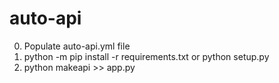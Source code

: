 # auto-api

0. Populate auto-api.yml file
1. python -m pip install -r requirements.txt or python setup.py
2. python makeapi >> app.py
